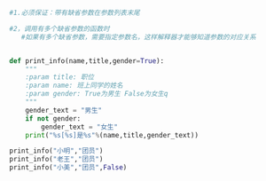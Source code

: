 
<BlogInfo id="705" title="14.缺省参数注意点" author="白日梦想猿" pv=0 read_times=0 pre_cost_time=0分20秒 category="语法进阶" tag_list="['语法进阶']" create_time="2020.02.18 13:53:31" update_time="2020.02.18 14:02:39" />

```python
#1.必须保证：带有缺省参数在参数列表末尾

#2，调用有多个缺省参数的函数时
   #如果有多个缺省参数，需要指定参数名，这样解释器才能够知道参数的对应关系


def print_info(name,title,gender=True):
    """
    :param title: 职位
    :param name: 班上同学的姓名
    :param gender: True为男生 False为女生q
    """
    gender_text = "男生"
    if not gender:
        gender_text = "女生"
    print("%s[%s]是%s"%(name,title,gender_text))

print_info("小明","团员")
print_info("老王","团员")
print_info("小美","团员",False)

```
